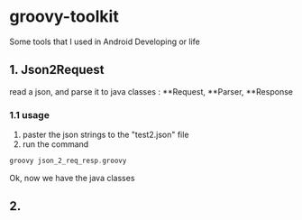 # groovy-toolkit
Some tools that I used in Android Developing or life


## 1. Json2Request
read a json, and parse it to java classes : **Request, **Parser, **Response

### 1.1 usage
1. paster the json strings to the "test2.json" file
2. run the command 
```groovy
groovy json_2_req_resp.groovy
```
<p>
Ok, now we have the java classes
<p>
	
## 2. 